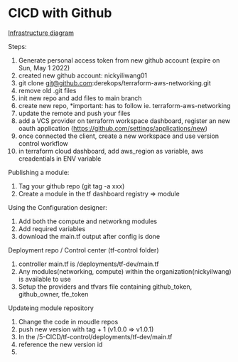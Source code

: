 # CICD with Github

[Infrastructure diagram](../0-resources/CICD.png)

Steps:
1. Generate personal access token from new github account (expire on Sun, May 1 2022)
2. created new github account: nickyiliwang01
2. git clone git@github.com:derekops/terraform-aws-networking.git
3. remove old .git files
4. init new repo and add files to main branch
5. create new repo, *important: has to follow <terraform-aws-xxx> ie. terraform-aws-networking
6. update the remote and push your files
7. add a VCS provider on terraform workspace dashboard, register an new oauth application (https://github.com/settings/applications/new)
8. once connected the client, create a new workspace and use version control workflow
9. in terraform cloud dashboard, add aws_region as variable, aws creadentials in ENV variable

Publishing a module:
<!--https://stackoverflow.com/questions/18216991/create-a-tag-in-a-github-repository-->
1. Tag your github repo (git tag -a xxx)
2. Create a module in the tf dashboard registry => module

Using the Configuration designer:
1. Add both the compute and networkng modules
2. Add required variables
3. download the main.tf output after config is done

Deployment repo / Control center (tf-control folder)
1. controller main.tf is /deployments/tf-dev/main.tf
2. Any modules(networking, compute) within the organization(nickyilwang) is available to use
3. Setup the providers and tfvars file containing github_token, github_owner, tfe_token

Updateing module repository
1. Change the code in moudle repos
2. push new version with tag + 1 (v1.0.0 => v1.0.1)
3. In the /5-CICD/tf-control/deployments/tf-dev/main.tf
4. reference the new version id
5. 